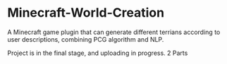 # Minecraft-World-Creation
A Minecraft game plugin that can generate different terrians according to user descriptions, combining PCG algorithm and NLP.

Project is in the final stage, and uploading in progress.
2 Parts
